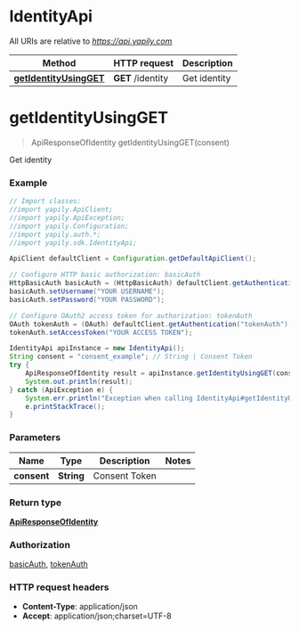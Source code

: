 # IdentityApi

All URIs are relative to *https://api.yapily.com*

Method | HTTP request | Description
------------- | ------------- | -------------
[**getIdentityUsingGET**](IdentityApi.md#getIdentityUsingGET) | **GET** /identity | Get identity


<a name="getIdentityUsingGET"></a>
# **getIdentityUsingGET**
> ApiResponseOfIdentity getIdentityUsingGET(consent)

Get identity

### Example
```java
// Import classes:
//import yapily.ApiClient;
//import yapily.ApiException;
//import yapily.Configuration;
//import yapily.auth.*;
//import yapily.sdk.IdentityApi;

ApiClient defaultClient = Configuration.getDefaultApiClient();

// Configure HTTP basic authorization: basicAuth
HttpBasicAuth basicAuth = (HttpBasicAuth) defaultClient.getAuthentication("basicAuth");
basicAuth.setUsername("YOUR USERNAME");
basicAuth.setPassword("YOUR PASSWORD");

// Configure OAuth2 access token for authorization: tokenAuth
OAuth tokenAuth = (OAuth) defaultClient.getAuthentication("tokenAuth");
tokenAuth.setAccessToken("YOUR ACCESS TOKEN");

IdentityApi apiInstance = new IdentityApi();
String consent = "consent_example"; // String | Consent Token
try {
    ApiResponseOfIdentity result = apiInstance.getIdentityUsingGET(consent);
    System.out.println(result);
} catch (ApiException e) {
    System.err.println("Exception when calling IdentityApi#getIdentityUsingGET");
    e.printStackTrace();
}
```

### Parameters

Name | Type | Description  | Notes
------------- | ------------- | ------------- | -------------
 **consent** | **String**| Consent Token |

### Return type

[**ApiResponseOfIdentity**](ApiResponseOfIdentity.md)

### Authorization

[basicAuth](../README.md#basicAuth), [tokenAuth](../README.md#tokenAuth)

### HTTP request headers

 - **Content-Type**: application/json
 - **Accept**: application/json;charset=UTF-8

